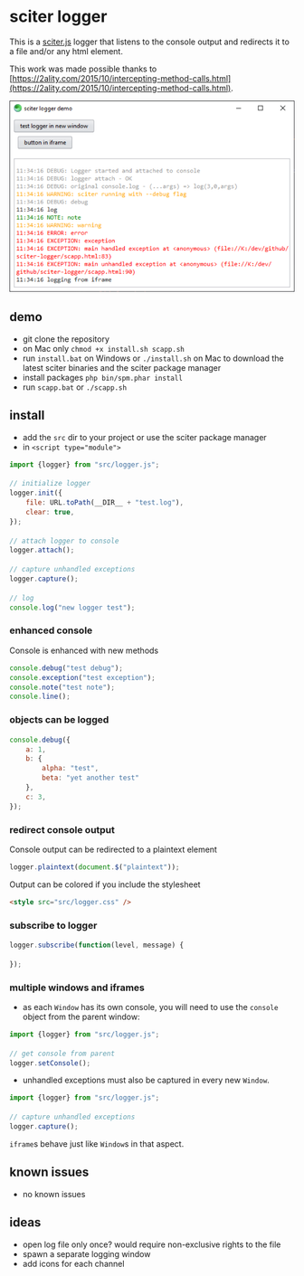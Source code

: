 # sciter logger

This is a [sciter.js](https://sciter.com/) logger that listens to the console output and redirects it to a file and/or any html element.

This work was made possible thanks to [https://2ality.com/2015/10/intercepting-method-calls.html](https://2ality.com/2015/10/intercepting-method-calls.html).

![sciter logger screenshot](screenshot.png)

## demo

- git clone the repository
- on Mac only `chmod +x install.sh scapp.sh`
- run `install.bat` on Windows or `./install.sh` on Mac to download the latest sciter binaries and the sciter package manager
- install packages `php bin/spm.phar install`
- run `scapp.bat` or `./scapp.sh`

## install

- add the `src` dir to your project or use the sciter package manager
- in `<script type="module">`

```js
import {logger} from "src/logger.js";

// initialize logger
logger.init({
    file: URL.toPath(__DIR__ + "test.log"),
    clear: true,
});

// attach logger to console
logger.attach();

// capture unhandled exceptions
logger.capture();

// log
console.log("new logger test");
```

### enhanced console

Console is enhanced with new methods

```js
console.debug("test debug");
console.exception("test exception");
console.note("test note");
console.line();
```

### objects can be logged

```js
console.debug({
    a: 1,
    b: {
        alpha: "test",
        beta: "yet another test"
    },
    c: 3,
});
```

### redirect console output

Console output can be redirected to a plaintext element

```js
logger.plaintext(document.$("plaintext"));
```

Output can be colored if you include the stylesheet

```html
<style src="src/logger.css" />
```

### subscribe to logger

```js
logger.subscribe(function(level, message) {

});
```

### multiple windows and iframes

- as each `Window` has its own console, you will need to use the `console` object from the parent window:

```js
import {logger} from "src/logger.js";

// get console from parent
logger.setConsole();
```

- unhandled exceptions must also be captured in every new `Window`.

```js
import {logger} from "src/logger.js";

// capture unhandled exceptions
logger.capture();
```

`iframe`s behave just like `Window`s in that aspect.

## known issues

- no known issues

## ideas

- open log file only once? would require non-exclusive rights to the file
- spawn a separate logging window
- add icons for each channel
